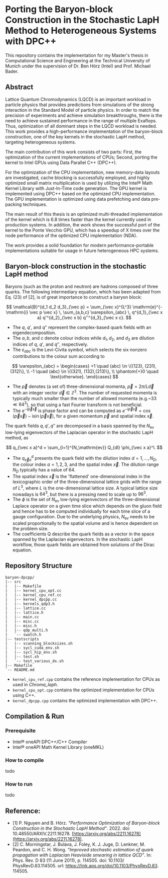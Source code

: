 # Porting the Baryon-block Construction in the Stochastic LapH Method to Heterogeneous Systems with DPC++

This repository contains the implementation for my Master's thesis in Computational Science and Engineering at the Technical University of Munich under the supervision of Dr. Ben Hörz  (Intel) and  Prof.  Michael Bader.

## Abstract
Lattice Quantum Chromodynamics (LQCD) is an important workload in particle physics that provides predictions from simulations of the strong interaction in the Standard Model of particle physics. In order to match the precision of experiments and achieve simulation breakthroughs, there is the need to achieve sustained performance in the range of multiple Exaflops. Thus, optimization of all dominant steps in the LQCD workload is needed. This work provides a high-performance implementation of the baryon-block construction, one of the key kernels in the stochastic LapH method, targeting heterogeneous systems.

The main contribution of this work consists of two parts: First, the optimization of the current implementations of CPUs; Second, porting the kernel to Intel GPUs using Data Parallel C++ (DPC++).  
  
For the optimization of the CPU implementation, new memory-data layouts are investigated, cache blocking is successfully employed, and highly optimized small matrix multiplication is used by utilizing the Intel® Math Kernel Library with Just-In-Time code generation. The GPU kernel is implemented using DPC++ based on the optimized CPU implementation. The GPU implementation is optimized using data prefetching and data pre-packing techniques.  
  
The main result of this thesis is an optimized multi-threaded implementation of the kernel which is 6.8 times faster than the kernel currently used in production systems. In addition, the work shows the successful port of the kernel to the Ponte Vecchio GPU, which has a speedup of X times over the node performance of the optimized CPU implementation (NDA).  
  
The work provides a solid foundation for modern performance-portable implementations suitable for usage in future heterogeneous HPC systems.

## Baryon-block construction in the stochastic LapH method
Baryons (such as the proton and neutron) are hadrons composed of three quarks. The following intermediary equation, which has been adapted from Eq. (23) of [2], is of great importance to construct a baryon block:

$$
\mathcal{B}^{d_1 d_2 d_3}_{\vec p} = \sum_{\vec x}^{L^3} \mathrm{e}^{-\mathrm{i} \vec p \vec x} \, \sum_{a,b,c} \varepsilon_{abc} \, q^{d_1}_{\vec x a} q'^{d_2}_{\vec x b} q''^{d_3}_{\vec x c}.
$$

 - The $q$, $q'$, and $q''$ represent the complex-based quark fields with an eigendecomposition. 
 - The $a,b,$ and $c$ denote colour indices while $d_1, d_2,$ and $d_3$ are dilution indices of $q$, $q'$, and $q''$, respectively.
 - The $\varepsilon_{abc}$ is the Levi-Civita symbol, which selects the six nonzero contributions to the colour sum according to   

$$
            \varepsilon_{abc} = \begin{cases}
                +1 \quad (abc) \in \{(123), (231),(312)\}, \\
                -1 \quad (abc) \in \{(321), (132),(213)\}, \\
                \phantom{+}0 \quad \text{otherwise}.
            \end{cases}
$$

- The $\vec p$ denotes (a set of) three-dimensional momenta, $\vec p = 2\pi / L \vec d$ with an integer vector $\vec d \in \mathbb{Z}^3$.                                                                                               The number of requested momenta is typically much smaller than the number of allowed momenta (e.g.~$33 \ll 64^3$), so that using a fast Fourier transform is not beneficial.
- The $e^{-\mathrm{i} \vec p \vec x}$ is phase factor and can be computed as $e^{-\mathrm{i} \vec p \vec x} = \cos(\vec p \vec x) - \mathrm{i} \sin(\vec p \vec x)$, for a given momentum $\vec p$ and spatial index $\vec x$.

The quark fields $q, q', q''$ are decomposed in a basis spanned by the $N_\mathrm{ev}$ low-lying eigenvectors of the Laplacian operator in the stochastic LapH method, as

$$
    q_{\vec x a}^d = \sum_{l=1}^{N_\mathrm{ev}} Q_{dl} \phi_{\vec x a}^l.
$$

- The $q_{\vec x a}^{d}$ presents the quark field with the dilution index $d=1, \dots, N_D$, the colour index $a=1,2,3$, and the spatial index $\vec x$. The dilution range $N_D$ typically has a value of 64.
- The spatial index $\vec x$ is the 'flattened' one-dimensional index in the lexicographic order of the three-dimensional lattice grids with the range of $L^3$, where $L$ is the one-dimensional lattice size. A typical lattice size nowadays is $64^3$, but there is a pressing need to scale up to $96^3$.
-  The $\phi$ is the set of $N_\mathrm{ev}$ low-lying eigenvectors of the three-dimensional Laplace operator on a given time slice which depends on the gluon field and hence has to be computed individually for each time slice of a gauge configuration. Due to the underlying physics, $N_\mathrm{ev}$ needs to be scaled proportionally to the spatial volume and is hence dependent on the problem size.
- The coefficients Q describe the quark fields as a vector in the space spanned by the Laplacian eigenvectors. In the stochastic LapH workflow, those quark fields are obtained from solutions of the Dirac equation.

## Repository Structure
```
baryon-dpcpp/
|-- src
|   |-- Makefile
|   |-- kernel_cpu_opt.cc
|   |-- kernel_cpu_ref.cc
|   |-- kernel_dpcpp.cc
|   |-- kernels_qdp3.h
|   |-- lattice.cc
|   |-- lattice.h
|   |-- main.cc
|   |-- misc.cc
|   |-- misc.h
|   |-- qdp_multi.h
|   `-- swatch.h
|-- testscripts
|   |-- scanning_blocksizes.sh
|   |-- sycl_cuda_env.sh
|   |-- sycl_hip_env.sh
|   |-- test.sh
|   `-- test_various_dx.sh
|-- Makefile
`-- README.md
```
- `kernel_cpu_ref.cpp` contains the reference implementation for CPUs as used in *Chroma_laph*.
- `kernel_cpu_opt.cpp` contains the optimized implementation for CPUs using C++.
- `kernel_dpcpp.cpp` contains the optimized implementation with DPC++.

## Compilation & Run
### Prerequisite
- Intel® oneAPI DPC++/C++ Compiler
- Intel® oneAPI Math Kernel Library (oneMKL)

### How to compile
todo

### How to run
todo

### 

## Reference:
- [1] P. Nguyen and B. Hörz. *"Performance Optimization of Baryon-block Construction in the Stochastic LapH Method"*. 2022. doi: 10.48550/ARXIV.2211.16278. [https://arxiv.org/abs/2211.16278](https://arxiv.org/abs/2211.16278).
- [2] C. Morningstar, J. Bulava, J. Foley, K. J. Juge, D. Lenkner, M. Peardon, and C. H. Wong. *“Improved stochastic estimation of quark propagation with Laplacian Heaviside smearing in lattice QCD”*. In: Phys. Rev. D 83 (11 June 2011), p. 114505. doi: 10.1103/ PhysRevD.83.114505. url: https://link.aps.org/doi/10.1103/PhysRevD.83. 114505.



